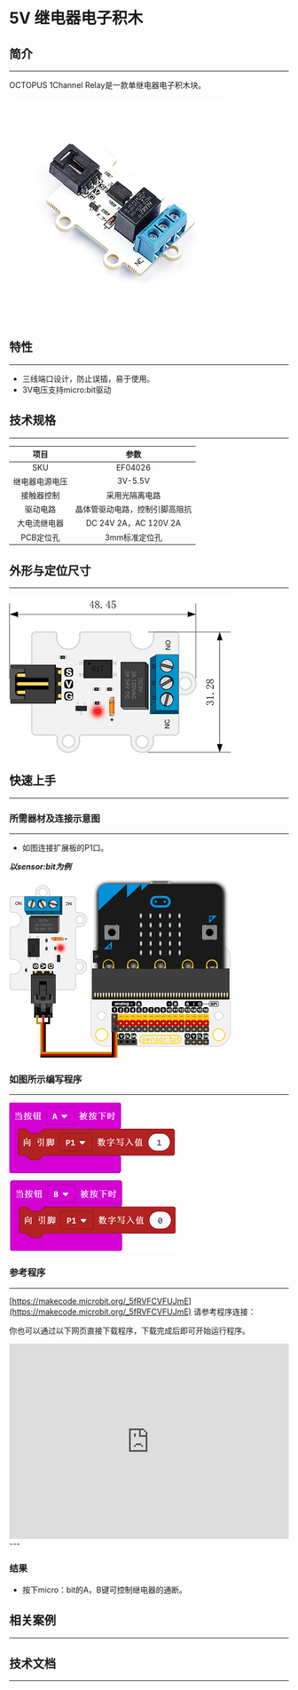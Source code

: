 # 5V 继电器电子积木

## 简介
---
OCTOPUS 1Channel Relay是一款单继电器电子积木块。

 ![](./images/1E9gHLP.jpg)

## 特性
---
- 三线端口设计，防止误插，易于使用。
- 3V电压支持micro:bit驱动

## 技术规格
---

项目 | 参数 
:-: | :-: 
SKU|EF04026
继电器电源电压|3V-5.5V
接触器控制|采用光隔离电路
驱动电路|晶体管驱动电路，控制引脚高阻抗
大电流继电器|DC 24V 2A，AC 120V 2A
PCB定位孔|3mm标准定位孔


## 外形与定位尺寸
---

 ![](./images/lgUM5rk.png)

## 快速上手
---

### 所需器材及连接示意图
---
- 如图连接扩展板的P1口。

***以sensor:bit为例***

 ![](./images/xcHn45y.png)

### 如图所示编写程序
---

 ![](./images/04026_1.png)

### 参考程序
---

[https://makecode.microbit.org/_5fRVFCVFUJmE](https://makecode.microbit.org/_5fRVFCVFUJmE)
请参考程序连接：

你也可以通过以下网页直接下载程序，下载完成后即可开始运行程序。

<div style="position:relative;height:0;padding-bottom:70%;overflow:hidden;"><iframe style="position:absolute;top:0;left:0;width:100%;height:100%;" src="https://makecode.microbit.org/#pub:_5fRVFCVFUJmE" frameborder="0" sandbox="allow-popups allow-forms allow-scripts allow-same-origin"></iframe></div>  
---

### 结果
- 按下micro：bit的A，B键可控制继电器的通断。

## 相关案例
---

## 技术文档
---

